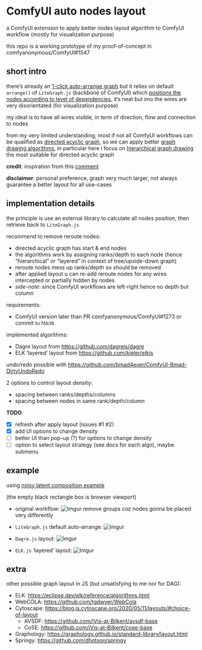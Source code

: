 # ComfyUI auto nodes layout

a ComfyUI extension to apply better nodes layout algorithm to ComfyUI workflow (mostly for visualization purpose)

this repo is a working prototype of my proof-of-concept in comfyanonymous/ComfyUI#1547

## short intro

there’s already an [1-click auto-arrange graph](https://github.com/pythongosssss/ComfyUI-Custom-Scripts#auto-arrange-graph) but it relies on default `arrange()` of `LiteGraph.js` (backbone of ComfyUI) which [positions the nodes according to level of dependencies](https://github.com/jagenjo/litegraph.js/issues/9#issuecomment-377317416), it’s neat but imo the wires are very disorientated (for visualization purpose)

my ideal is to have all wires visible, in term of direction, flow and connection to nodes

from my very limited understanding, most if not all ComfyUI workflows can be qualified as [directed acyclic graph](https://en.wikipedia.org/wiki/Directed_acyclic_graph), so we can apply better [graph drawing algorithms](https://en.wikipedia.org/wiki/Graph_drawing), in particular here i focus on [hierarchical graph drawing](https://en.wikipedia.org/wiki/Layered_graph_drawing) the most suitable for directed acyclic graph

**credit**: inspiration from this [comment](https://github.com/jagenjo/litegraph.js/issues/9#issuecomment-376413726)

**disclaimer**: personal preference, graph very much larger, not always guarantee a better layout for all use-cases

## implementation details

the principle is use an external library to calculate all nodes position, then retrieve back to `LiteGraph.js`

recommend to remove reroute nodes:
- directed acyclic graph has start & end nodes
- the algorithms work by assigning ranks/depth to each node (hence “hierarchical” or “layered” in context of tree/upside-down graph)
- reroute nodes mess up ranks/depth so should be removed
- after applied layout u can re-add reroute nodes for any wires intercepted or  partially hidden by nodes
- *side-note*: since ComfyUI workflows are left-right hence no depth but column

requirements:
- ComfyUI version later than PR comfyanonymous/ComfyUI#1273 or commit `bc76b38`

implemented algorithms:
- Dagre layout from https://github.com/dagrejs/dagre
- ELK ‘layered’ layout from https://github.com/kieler/elkjs

undo/redo possible with https://github.com/bmad4ever/ComfyUI-Bmad-DirtyUndoRedo

2 options to control layout density:
- spacing between ranks/depths/columns
- spacing between nodes in same rank/depth/column

**TODO**:
- [x] refresh after apply layout (issues #1 #2)
- [x] add UI options to change density
- [ ] better UI than pop-up (?) for options to change density
- [ ] option to select layout strategy (see docs for each algo), maybe submenu

## example
using [noisy latent composition example](https://comfyanonymous.github.io/ComfyUI_examples/noisy_latent_composition/)

(the empty black rectangle box is browser viewport)

- original workflow:
![Imgur](https://i.imgur.com/jqa3SoD.png)
remove groups coz nodes gonna be placed very differently

- `LiteGraph.js` default auto-arrange:
![Imgur](https://i.imgur.com/3hTAdDU.png)

- `Dagre.js` layout:
![Imgur](https://i.imgur.com/19TVkpT.png)

- `ELK.js` ‘layered’ layout:
![Imgur](https://i.imgur.com/yNztWil.png)

## extra

other possible graph layout in JS (but unsatisfying to me nor for DAG):
- ELK: https://eclipse.dev/elk/reference/algorithms.html
- WebCOLA: https://github.com/tgdwyer/WebCola
- Cytoscape: https://blog.js.cytoscape.org/2020/05/11/layouts/#choice-of-layout
  - AVSDF: https://github.com/iVis-at-Bilkent/avsdf-base
  - CoSE: https://github.com/iVis-at-Bilkent/cose-base
- Graphology: https://graphology.github.io/standard-library/layout.html
- Springy: https://github.com/dhotson/springy
